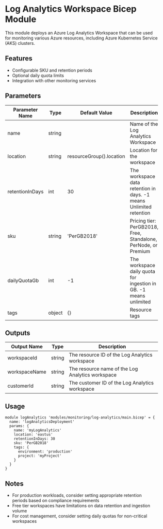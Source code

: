 # Log Analytics Workspace Bicep Module

This module deploys an Azure Log Analytics Workspace that can be used for monitoring various Azure resources, including Azure Kubernetes Service (AKS) clusters.

## Features

- Configurable SKU and retention periods
- Optional daily quota limits
- Integration with other monitoring services

## Parameters

| Parameter Name | Type | Default Value | Description |
|----------------|------|---------------|-------------|
| name | string | | Name of the Log Analytics Workspace |
| location | string | resourceGroup().location | Location for the workspace |
| retentionInDays | int | 30 | The workspace data retention in days. -1 means Unlimited retention |
| sku | string | 'PerGB2018' | Pricing tier: PerGB2018, Free, Standalone, PerNode, or Premium |
| dailyQuotaGb | int | -1 | The workspace daily quota for ingestion in GB. -1 means unlimited |
| tags | object | {} | Resource tags |

## Outputs

| Output Name | Type | Description |
|-------------|------|-------------|
| workspaceId | string | The resource ID of the Log Analytics workspace |
| workspaceName | string | The resource name of the Log Analytics workspace |
| customerId | string | The customer ID of the Log Analytics workspace |

## Usage

```bicep
module logAnalytics 'modules/monitoring/log-analytics/main.bicep' = {
  name: 'logAnalyticsDeployment'
  params: {
    name: 'myLogAnalytics'
    location: 'eastus'
    retentionInDays: 30
    sku: 'PerGB2018'
    tags: {
      environment: 'production'
      project: 'myProject'
    }
  }
}
```

## Notes

- For production workloads, consider setting appropriate retention periods based on compliance requirements
- Free tier workspaces have limitations on data retention and ingestion volume
- For cost management, consider setting daily quotas for non-critical workspaces
